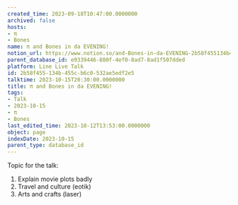 ```yaml
---
created_time: 2023-09-18T10:47:00.0000000
archived: false
hosts:
- π
- Bones
name: π and Bones in da EVENING!
notion_url: https://www.notion.so/and-Bones-in-da-EVENING-2b58f455134b455cb6c0532ae5edf2e5
parent_database_id: e9339446-880f-4ef0-8ad7-8ad1f507dded
platform: Line Live Talk
id: 2b58f455-134b-455c-b6c0-532ae5edf2e5
talktime: 2023-10-15T20:30:00.0000000
title: π and Bones in da EVENING!
tags:
- Talk
- 2023-10-15
- π
- Bones
last_edited_time: 2023-10-12T13:53:00.0000000
object: page
indexDate: 2023-10-15
parent_type: database_id
---
```


Topic for the talk:
1. Explain movie plots  badly 
2. Travel and culture (eotik)
3. Arts and crafts (laser)

























